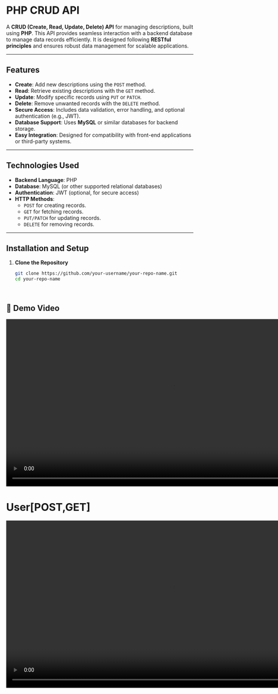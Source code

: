 # PHP CRUD API

A **CRUD (Create, Read, Update, Delete) API** for managing descriptions, built using **PHP**. This API provides seamless interaction with a backend database to manage data records efficiently. It is designed following **RESTful principles** and ensures robust data management for scalable applications.

---

## Features

- **Create**: Add new descriptions using the `POST` method.
- **Read**: Retrieve existing descriptions with the `GET` method.
- **Update**: Modify specific records using `PUT` or `PATCH`.
- **Delete**: Remove unwanted records with the `DELETE` method.
- **Secure Access**: Includes data validation, error handling, and optional authentication (e.g., JWT).
- **Database Support**: Uses **MySQL** or similar databases for backend storage.
- **Easy Integration**: Designed for compatibility with front-end applications or third-party systems.

---

## Technologies Used

- **Backend Language**: PHP
- **Database**: MySQL (or other supported relational databases)
- **Authentication**: JWT (optional, for secure access)
- **HTTP Methods**: 
  - `POST` for creating records.
  - `GET` for fetching records.
  - `PUT/PATCH` for updating records.
  - `DELETE` for removing records.

---

## Installation and Setup

1. **Clone the Repository**
   ```bash
   git clone https://github.com/your-username/your-repo-name.git
   cd your-repo-name




## 🎥 Demo Video  

<div align="center">
  <video height="450" controls src="https://github.com/user-attachments/assets/15b41e43-8301-474c-a5f7-0dd87bacf15a"></video>
</div>



# User[POST,GET]
<div align="center">
  <video height="450" controls src="https://github.com/user-attachments/assets/450146d7-0cd9-4e8a-9457-39dc95be540e"></video>
</div>










